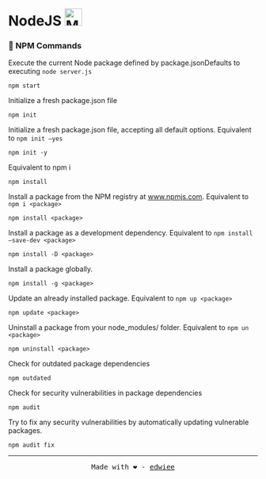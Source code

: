 # NodeJS <img height="35" alt="MONGO" src="https://cdn.jsdelivr.net/gh/devicons/devicon/icons/nodejs/nodejs-original.svg">

### 🌳 NPM Commands

Execute the current Node package defined by package.jsonDefaults to executing `node server.js`
```
npm start
```

Initialize a fresh package.json file
```
npm init
```

Initialize a fresh package.json file, accepting all default options. Equivalent to `npm init —yes`
```
npm init -y
```

Equivalent to npm i
```
npm install
```

Install a package from the NPM registry at www.npmjs.com. Equivalent to `npm i <package>`
```
npm install <package>
```

Install a package as a development dependency. Equivalent to `npm install —save-dev <package>`
```
npm install -D <package>
```

Install a package globally.
```
npm install -g <package>
```

Update an already installed package. Equivalent to `npm up <package>`
```
npm update <package>
```

Uninstall a package from your node_modules/ folder. Equivalent to `npm un <package>`
```
npm uninstall <package>
```
Check for outdated package dependencies
```
npm outdated
```

Check for security vulnerabilities in package dependencies
```
npm audit
```

Try to fix any security vulnerabilities by automatically updating vulnerable packages.
```
npm audit fix
```

----
<p align = "center"><samp>Made with ❤️ - <a href = "https://github.com/edwiee">edwiee</a></samp></p>
